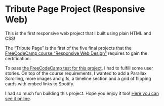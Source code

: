 # Tribute Page Project (Responsive Web)

This is the first responsive web project that I built using plain HTML and CSS! 

The “Tribute Page” is the first of the five final projects that the [FreeCodeCamp course “Responsive Web Design”](https://www.freecodecamp.org/learn/responsive-web-design/) requires to gain the certification.

To pass [the FreeCodeCamp test for this project](https://www.freecodecamp.org/learn/responsive-web-design/responsive-web-design-projects/build-a-tribute-page), I had to fulfill some user stories. On top of the course requirements, I wanted to add a Parallax Scrolling, more images and gifs, a timeline section and a grid of flipping cards with embed links to Spotify. 

I had so much fun building this project. Hope you enjoy it too! [Here you can see it online](https://melisandoval.github.io/Tribute-Page-Project/).

